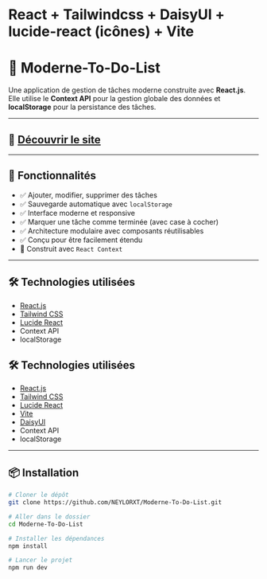 # React + Tailwindcss + DaisyUI + lucide-react (icônes) + Vite

# 📝 Moderne-To-Do-List

Une application de gestion de tâches moderne construite avec **React.js**. Elle utilise le **Context API** pour la gestion globale des données et **localStorage** pour la persistance des tâches.

---

## 🔗 [Découvrir le site](https://moderne-to-do-list.vercel.app/)

---

## 🚀 Fonctionnalités

- ✅ Ajouter, modifier, supprimer des tâches
- ✅ Sauvegarde automatique avec `localStorage`
- ✅ Interface moderne et responsive
- ✅ Marquer une tâche comme terminée (avec case à cocher)
- ✅ Architecture modulaire avec composants réutilisables
- ✅ Conçu pour être facilement étendu
- 🧠 Construit avec `React Context`

---

## 🛠️ Technologies utilisées

- [React.js](https://reactjs.org/)
- [Tailwind CSS](https://tailwindcss.com/)
- [Lucide React](https://lucide.dev/)
- Context API
- localStorage
  
## 🛠️ Technologies utilisées

- [React.js](https://reactjs.org/)
- [Tailwind CSS](https://tailwindcss.com/)
- [Lucide React](https://lucide.dev/)
- [Vite](https://vite.dev/)
- [DaisyUI](https://daisyui.com/)
- Context API
- localStorage

---

## 📦 Installation

```bash
# Cloner le dépôt
git clone https://github.com/NEYLORXT/Moderne-To-Do-List.git

# Aller dans le dossier
cd Moderne-To-Do-List

# Installer les dépendances
npm install

# Lancer le projet
npm run dev
